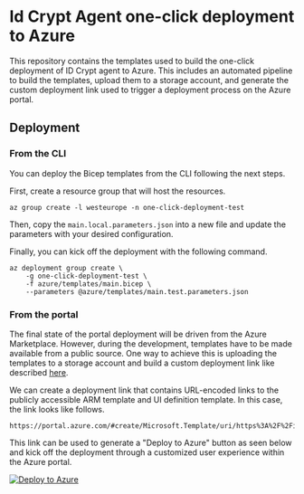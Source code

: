 # Id Crypt Agent one-click deployment to Azure

This repository contains the templates used to build the one-click deployment of ID Crypt agent to Azure. This includes an automated pipeline to build the templates, upload them to a storage account, and generate the custom deployment link used to trigger a deployment process on the Azure portal.

## Deployment

### From the CLI

You can deploy the Bicep templates from the CLI following the next steps.

First, create a resource group that will host the resources.

```
az group create -l westeurope -n one-click-deployment-test
```

Then, copy the `main.local.parameters.json` into a new file and update the parameters with your desired configuration.

Finally, you can kick off the deployment with the following command.

```
az deployment group create \
    -g one-click-deployment-test \
    -f azure/templates/main.bicep \
    --parameters @azure/templates/main.test.parameters.json
```

### From the portal

The final state of the portal deployment will be driven from the Azure Marketplace. However, during the development, templates have to be made available from a public source. One way to achieve this is uploading the templates to a storage account and build a custom deployment link like described [here](https://docs.microsoft.com/en-us/azure/azure-resource-manager/templates/deploy-to-azure-button).

We can create a deployment link that contains URL-encoded links to the publicly accessible ARM template and UI definition template. In this case, the link looks like follows.

```
https://portal.azure.com/#create/Microsoft.Template/uri/https%3A%2F%2Fidcryptsovrin.blob.core.windows.net%2Ftemplates%2Fmain.json/createUIDefinitionUri/https%3A%2F%2Fidcryptsovrin.blob.core.windows.net%2Ftemplates%2Fmain.portal.json
```

This link can be used to generate a "Deploy to Azure" button as seen below and kick off the deployment through a customized user experience within the Azure portal.

[![Deploy to Azure](https://aka.ms/deploytoazurebutton)](https://portal.azure.com/#create/Microsoft.Template/uri/https%3A%2F%2Fidcryptsovrin.blob.core.windows.net%2Ftemplates%2Fmain.json/createUIDefinitionUri/https%3A%2F%2Fidcryptsovrin.blob.core.windows.net%2Ftemplates%2Fmain.portal.json)
